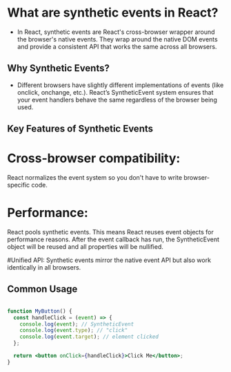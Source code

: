 # What are synthetic events in React? 

- In React, synthetic events are React's cross-browser wrapper around the browser's native events. They wrap around the native DOM events and provide a consistent API that works the same across all browsers.

## Why Synthetic Events?
- Different browsers have slightly different implementations of events (like onclick, onchange, etc.). React’s SyntheticEvent system ensures that your event handlers behave the same regardless of the browser being used.

## Key Features of Synthetic Events
# Cross-browser compatibility: 
React normalizes the event system so you don't have to write browser-specific code.

# Performance: 
React pools synthetic events. This means React reuses event objects for performance reasons. After the event callback has run, the SyntheticEvent object will be reused and all properties will be nullified.

#Unified API: 
Synthetic events mirror the native event API but also work identically in all browsers.

## Common Usage
```jsx

function MyButton() {
  const handleClick = (event) => {
    console.log(event); // SyntheticEvent
    console.log(event.type); // "click"
    console.log(event.target); // element clicked
  };

  return <button onClick={handleClick}>Click Me</button>;
}
```